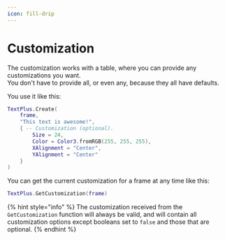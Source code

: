 ```yaml
---
icon: fill-drip
---
```


# Customization

The customization works with a table, where you can provide any customizations you want.\
You don't have to provide all, or even any, because they all have defaults.

You use it like this:

```lua
TextPlus.Create(
	frame,
	"This text is awesome!",
	{ -- Customization (optional).
		Size = 24,
		Color = Color3.fromRGB(255, 255, 255),
		XAlignment = "Center",
		YAlignment = "Center"
	}
)
```





You can get the current customization for a frame at any time like this:

```lua
TextPlus.GetCustomization(frame)
```

{% hint style="info" %}
The customization received from the `GetCustomization` function will always be valid, and will contain all customization options except booleans set to `false` and those that are optional.
{% endhint %}

